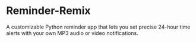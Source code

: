 # Reminder-Remix
A customizable Python reminder app that lets you set precise 24-hour time alerts with your own MP3 audio or video notifications.
